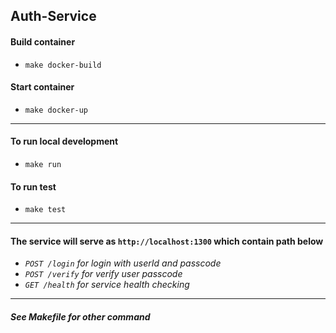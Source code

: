 ## Auth-Service
#### Build container
- `make docker-build`  
#### Start container
- `make docker-up`  
***
#### To run local development  
- `make run`  
#### To run test  
- `make test`  
***
#### The service will serve as `http://localhost:1300` which contain path below  
- *`POST /login` for login with userId and passcode*  
- *`POST /verify` for verify user passcode*  
- *`GET /health` for service health checking*  
***
##### *See Makefile for other command*